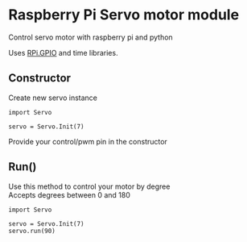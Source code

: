 # Raspberry Pi Servo motor module
Control servo motor with raspberry pi and python

Uses <a href="https://pypi.org/project/RPi.GPIO/">RPi.GPIO</a> and time libraries.

<h2>Constructor</h2>
Create new servo instance

```
import Servo

servo = Servo.Init(7)
```
Provide your control/pwm pin in the constructor

<h2>Run()</h2>
Use this method to control your motor by degree<br />
Accepts degrees between 0 and 180

```
import Servo

servo = Servo.Init(7)
servo.run(90)
```
